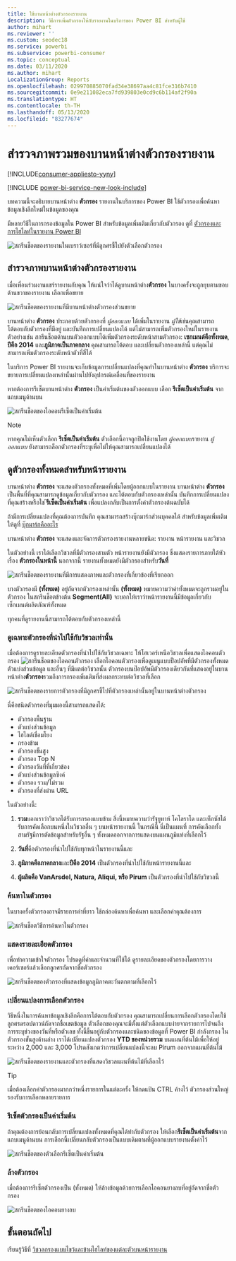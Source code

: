 ```yaml
---
title: ใช้บานหน้าต่างตัวกรองรายงาน
description: วิธีการเพิ่มตัวกรองให้กับรายงานในบริการของ Power BI สำหรับผู้ใช้
author: mihart
ms.reviewer: ''
ms.custom: seodec18
ms.service: powerbi
ms.subservice: powerbi-consumer
ms.topic: conceptual
ms.date: 03/11/2020
ms.author: mihart
LocalizationGroup: Reports
ms.openlocfilehash: 029970885070fad34e38697aa4c81fce316b7410
ms.sourcegitcommit: 0e9e211082eca7fd939803e0cd9c6b114af2f90a
ms.translationtype: HT
ms.contentlocale: th-TH
ms.lasthandoff: 05/13/2020
ms.locfileid: "83277674"
---
```

# <a name="take-a-tour-of-the-report-filters-pane"></a>สำรวจภาพรวมของบานหน้าต่างตัวกรองรายงาน

[!INCLUDE[consumer-appliesto-yyny](../includes/consumer-appliesto-yyny.md)]

[!INCLUDE [power-bi-service-new-look-include](../includes/power-bi-service-new-look-include.md)]

บทความนี้จะอธิบายบานหน้าต่าง **ตัวกรอง** รายงานในบริการของ Power BI ใช้ตัวกรองเพื่อค้นหาข้อมูลเชิงลึกใหม่ในข้อมูลของคุณ

มีหลายวิธีในการกรองข้อมูลใน Power BI สำหรับข้อมูลเพิ่มเติมเกี่ยวกับตัวกรอง ดูที่ [ตัวกรองและการไฮไลท์ในรายงาน Power BI](../create-reports/power-bi-reports-filters-and-highlighting.md)

![สกรีนช็อตของรายงานในเบราว์เซอร์ที่มีลูกศรชี้ไปยังตัวเลือกตัวกรอง](media/end-user-report-filter/power-bi-report.png)

## <a name="working-with-the-report-filters-pane"></a>สำรวจภาพบานหน้าต่างตัวกรองรายงาน

เมื่อเพื่อนร่วมงานแชร์รายงานกับคุณ ให้แน่ใจว่าได้ดูบานหน้าต่าง**ตัวกรอง** ในบางครั้งจะถูกยุบตามขอบด้านขวาของรายงาน เลือกเพื่อขยาย

![สกรีนช็อตของรายงานที่มีบานหน้าต่างตัวกรองส่วนขยาย](media/end-user-report-filter/power-bi-expand-filter-pane.png)

บานหน้าต่าง **ตัวกรอง** ประกอบด้วยตัวกรองที่ *ผู้ออกแบบ* ได้เพิ่มในรายงาน *ผู้ใช้*เช่นคุณสามารถโต้ตอบกับตัวกรองที่มีอยู่ และบันทึกการเปลี่ยนแปลงได้ แต่ไม่สามารถเพิ่มตัวกรองใหม่ในรายงาน ตัวอย่างเช่น สกรีนช็อตด้านบนตัวออกแบบได้เพิ่มตัวกรองระดับหน้าสามตัวกรอง: **เซกเมนต์คือทั้งหมด**, **ปีคือ 2014** และ**ภูมิภาคเป็นภาคกลาง** คุณสามารถโต้ตอบ และเปลี่ยนตัวกรองเหล่านี้ แต่คุณไม่สามารถเพิ่มตัวกรองระดับหน้าตัวที่สี่ได้

ในบริการ Power BI รายงานจะเก็บข้อมูลการเปลี่ยนแปลงที่คุณทำในบานหน้าต่าง **ตัวกรอง** บริการจะขยายการเปลี่ยนแปลงเหล่านั้นผ่านไปยังอุปกรณ์เคลื่อนที่ของรายงาน 

หากต้องการรีเซ็ตบานหน้าต่าง **ตัวกรอง** เป็นค่าเริ่มต้นของตัวออกแบบ เลือก **รีเซ็ตเป็นค่าเริ่มต้น** จากแถบเมนูด้านบน

![สกรีนช็อตของไอคอนรีเซ็ตเป็นค่าเริ่มต้น](media/end-user-report-filter/power-bi-reset-icon.png) 

> [!NOTE]
> หากคุณไม่เห็นตัวเลือก **รีเซ็ตเป็นค่าเริ่มต้น** ตัวเลือกนี้อาจถูกปิดใช้งานโดย *ผู้ออกแบบ*รายงาน *ผู้ออกแบบ* ยังสามารถล็อกตัวกรองที่ระบุเพื่อไม่ให้คุณสามารถเปลี่ยนแปลงได้

## <a name="view-all-the-filters-for-a-report-page"></a>ดูตัวกรองทั้งหมดสำหรับหน้ารายงาน

บานหน้าต่าง **ตัวกรอง** จะแสดงตัวกรองทั้งหมดที่เพิ่มโดยผู้ออกแบบในรายงาน บานหน้าต่าง **ตัวกรอง** เป็นพื้นที่ที่คุณสามารถดูข้อมูลเกี่ยวกับตัวกรอง และโต้ตอบกับตัวกรองเหล่านั้น บันทึกการเปลี่ยนแปลงที่คุณสร้างหรือใช ้**รีเซ็ตเป็นค่าเริ่มต้น** เพื่อแปลงกลับเป็นการตั้งค่าตัวกรองต้นฉบับได้

ถ้ามีการเปลี่ยนแปลงที่คุณต้องการบันทึก คุณสามารถสร้างบุ๊กมาร์กส่วนบุคคลได้ สำหรับข้อมูลเพิ่มเติม ให้ดูที่ [บุ๊กมาร์กคืออะไร](end-user-bookmarks.md)

บานหน้าต่าง **ตัวกรอง** จะแสดงและจัดการตัวกรองรายงานหลายชนิด: รายงาน หน้ารายงาน และวิชวล

ในตัวอย่างนี้ เราได้เลือกวิชวลที่มีตัวกรองสามตัว หน้ารายงานยังมีตัวกรอง ซึ่งแสดงรายการภายใต้หัวเรื่อง **ตัวกรองในหน้านี้** นอกจากนี้ รายงานทั้งหมดยังมีตัวกรองสำหรับ**วันที่**

![สกรีนช็อตของรายงานที่มีการแสดงภาพและตัวกรองที่เกี่ยวข้องที่เรียกออก](media/end-user-report-filter/power-bi-filters-pane.png)

บางตัวกรองมี **(ทั้งหมด)** อยู่ถัดจากตัวกรองเหล่านั้น **(ทั้งหมด)**  หมายความว่าค่าทั้งหมดจะถูกรวมอยู่ในตัวกรอง ในสกรีนช็อตข้างต้น **Segment(All)** จะบอกให้เราว่าหน้ารายงานนี้มีข้อมูลเกี่ยวกับเซ็กเมนต์ผลิตภัณฑ์ทั้งหมด 

ทุกคนที่ดูรายงานนี้สามารถโต้ตอบกับตัวกรองเหล่านี้

### <a name="view-only-those-filters-applied-to-a-visual"></a>ดูเฉพาะตัวกรองที่นำไปใช้กับวิชวลเท่านั้น

เมื่อต้องการดูรายละเอียดตัวกรองที่นำไปใช้กับวิชวลเฉพาะ ให้โฮเวอร์เหนือวิชวลเพื่อแสดงไอคอนตัวกรอง ![สกรีนช็อตของไอคอนตัวกรอง](media/end-user-report-filter/power-bi-filter-icon.png) เลือกไอคอนตัวกรองเพื่อดูเมนูแบบป็อปอัพที่มีตัวกรองทั้งหมด ตัวแบ่งส่วนข้อมูล และอื่นๆ ที่มีผลต่อวิชวลนั้น ตัวกรองบนป๊อปอัพมีตัวกรองเดียวกันที่แสดงอยู่ในบานหน้าต่าง**ตัวกรอง**รวมถึงการกรองเพิ่มเติมที่ส่งผลกระทบต่อวิชวลที่เลือก

![สกรีนช็อตของรายการตัวกรองที่มีลูกศรชี้ไปที่ตัวกรองเหล่านั้นอยู่ในบานหน้าต่างตัวกรอง](media/end-user-report-filter/power-bi-hover-filters.png)

นี่คือชนิดตัวกรองที่มุมมองนี้สามารถแสดงได้:

- ตัวกรองพื้นฐาน
- ตัวแบ่งส่วนข้อมูล
- ไฮไลต์เชื่อมโยง
- กรองข้าม
- ตัวกรองขั้นสูง
- ตัวกรอง Top N
- ตัวกรองวันที่ที่เกี่ยวข้อง
- ตัวแบ่งส่วนข้อมูลซิงค์
- ตัวกรอง รวม/ไม่รวม
- ตัวกรองที่ส่งผ่าน URL

ในตัวอย่างนี้:
1. **รวม**บอกเราว่าวิชวลได้รับการกรองแบบข้าม สิ่งนี้หมายความว่ารัฐยูทาห์ โคโลราโด และเท็กซัสได้รับการคัดเลือกบนหนึ่งในวิชวลอื่น ๆ บนหน้ารายงานนี้ ในกรณีนี้ นี่เป็นแผนที่ การคัดเลือกทั้งสามรัฐมีการตัดข้อมูลสำหรับรัฐอื่น ๆ ทั้งหมดออกจากการแสดงบนแผนภูมิแท่งที่เลือกไว้  

1. **วันที่**คือตัวกรองที่นำไปใช้กับทุกหน้าในรายงานนี้และ

1. **ภูมิภาคคือภาคกลาง**และ**ปีคือ 2014** เป็นตัวกรองที่นำไปใช้กับหน้ารายงานนี้และ

4. **ผู้ผลิตคือ VanArsdel, Natura, Aliqui, หรือ Pirum** เป็นตัวกรองที่นำไปใช้กับวิชวลนี้


### <a name="search-in-a-filter"></a>ค้นหาในตัวกรอง

ในบางครั้งตัวกรองอาจมีรายการค่าที่ยาว ใช้กล่องค้นหาเพื่อค้นหา และเลือกค่าคุณต้องการ

![สกรีนช็อตวิธีการค้นหาในตัวกรอง](media/end-user-report-filter/power-bi-search.png)

### <a name="display-filter-details"></a>แสดงรายละเอียดตัวกรอง

เพื่อทำความเข้าใจตัวกรอง โปรดดูที่ค่าและจำนวนที่ใช้ได้  ดูรายละเอียดของตัวกรองโดยการวางเคอร์เซอร์แล้วเลือกลูกศรถัดจากชื่อตัวกรอง
  
![สกรีนช็อตของตัวกรองที่แสดงข้อมูลภูมิภาคตะวันตกตามที่เลือกไว้](media/end-user-report-filter/power-bi-filter-expand.png)

### <a name="change-filter-selections"></a>เปลี่ยนแปลงการเลือกตัวกรอง

วิธีหนึ่งในการค้นหาข้อมูลเชิงลึกคือการโต้ตอบกับตัวกรอง คุณสามารถเปลี่ยนการเลือกตัวกรองโดยใช้ลูกศรดรอปดาวน์ถัดจากชื่อเขตข้อมูล  ตัวเลือกของคุณจะมีตั้งแต่ตัวเลือกแบบง่ายจากรายการไปจนถึงการระบุช่วงของวันที่หรือตัวเลข ทั้งนี้ขึ้นอยู่กับตัวกรองและชนิดของข้อมูลที่ Power BI กำลังกรอง ในตัวกรองขั้นสูงด้านล่าง เราได้เปลี่ยนแปลงตัวกรอง **YTD ของหน่วยรวม** บนแผนที่ต้นไม้เพื่อให้อยู่ระหว่าง 2,000 และ 3,000 โปรดสังเกตว่าการเปลี่ยนแปลงนี้จะลบ Pirum ออกจากแผนที่ต้นไม้
  
![สกรีนช็อตของรายงานและตัวกรองที่แสดงวิชวลแผนที่ต้นไม้ที่เลือกไว้](media/end-user-report-filter/power-bi-treemap-filters.png)

> [!TIP]
> เมื่อต้องเลือกค่าตัวกรองมากกว่าหนึ่งรายการในแต่ละครั้ง ให้กดแป้น CTRL ค้างไว้ ตัวกรองส่วนใหญ่รองรับการเลือกหลายรายการ

### <a name="reset-filter-to-default"></a>รีเซ็ตตัวกรองเป็นค่าเริ่มต้น

ถ้าคุณต้องการย้อนกลับการเปลี่ยนแปลงทั้งหมดที่คุณได้ทำกับตัวกรอง ให้เลือก**รีเซ็ตเป็นค่าเริ่มต้น**จากแถบเมนูด้านบน  การเลือกนี้เปลี่ยนกลับตัวกรองเป็นแบบเดิมตามที่ผู้ออกแบบรายงานตั้งค่าไว้

![สกรีนช็อตของตัวเลือกรีเซ็ตเป็นค่าเริ่มต้น](media/end-user-report-filter/power-bi-reset-icon.png)

### <a name="clear-a-filter"></a>ล้างตัวกรอง

เมื่อต้องการรีเซ็ตตัวกรองเป็น (ทั้งหมด) ให้ล้างข้อมูลด้วยการเลือกไอคอนยางลบที่อยู่ถัดจากชื่อตัวกรอง

![สกรีนช็อตของไอคอนยางลบ](media/end-user-report-filter/power-bi-eraser.png)
  
<!--  too much detail for consumers

## Types of filters: text field filters
### List mode
Ticking a checkbox either selects or deselects the value. The **All** checkbox can be used to toggle the state of all checkboxes on or off. The checkboxes represent all the available values for that field.  As you adjust the filter, the restatement updates to reflect your choices. 

![list mode filter](media/end-user-report-filter/power-bi-restatement-new.png)

Note how the restatement now says "is Mar, Apr or May".

### Advanced mode
Select **Advanced Filtering** to switch to advanced mode. Use the dropdown controls and text boxes to identify which fields to include. By choosing between **And** and **Or**, you can build complex filter expressions. Select the **Apply Filter** button when you've set the values you want.  

![advanced mode](media/end-user-report-filter/power-bi-advanced.png)

## Types of filters: numeric field filters
### List mode
If the values are finite, selecting the field name displays a list.  See **Text field filters** &gt; **List mode** above for help using checkboxes.   

### Advanced mode
If the values are infinite or represent a range, selecting the field name opens the advanced filter mode. Use the dropdown and text boxes to specify a range of values that you want to see. 

![advanced filter](media/end-user-report-filter/power-bi-dropdown-and-text.png)

By choosing between **And** and **Or**, you can build complex filter expressions. Select the **Apply Filter** button when you've set the values you want.

## Types of filters: date and time
### List mode
If the values are finite, selecting the field name displays a list.  See **Text field filters** &gt; **List mode** above for help using checkboxes.   

### Advanced mode
If the field values represent date or time, you can specify a start/end time when using Date/Time filters.  

![datetime filter](media/end-user-report-filter/pbi_date-time-filters.png)

-->

## <a name="next-steps"></a>ขั้นตอนถัดไป

เรียนรู้วิธีที่ [วิชวลกรองแบบไขว้และข้ามไฮไลท์ของแต่ละตัวบนหน้ารายงาน](end-user-interactions.md)
